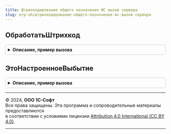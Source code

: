 ```yaml
---
title: Штрихкодирование общего назначения ИС вызов сервера
slug: erp-uh/штрихкодирование-общего-назначения-ис-вызов-сервера
---
```



## ОбработатьШтрихкод
<details style="margin: 1em 0; padding: 0.5em; border: 1px solid #ccc; border-radius: 6px;">

<summary style="font-weight: bold; cursor: pointer;">Описание, пример вызова</summary>

```bsl

// Выполняет обработку штрихкода и возвращает результат этой обработки.
//
// Параметры:
//  ВходящиеДанные - Структура - Данные штрихкода.
//  ПараметрыСканирования - (См. ШтрихкодированиеОбщегоНазначенияИСКлиент.ПараметрыСканирования).
//  КэшированныеЗначения - Структура - Содержит поля кэшируемых значений.
//  УникальныйИдентификатор - УникальныйИдентификатор - Идентификатор, по которому будут помещены данные по обработанным
//                                                      штрихкодам в хранилище.
// Возвращаемое значение:
//  Структура - (См. ШтрихкодированиеОбщегоНазначенияИС.ИнициализироватьРезультатОбработкиШтрихкода).
Функция ОбработатьШтрихкод(ВходящиеДанные, ПараметрыСканирования, КэшированныеЗначения, УникальныйИдентификатор) Экспорт
```

Пример вызова
```bsl
Результат = ШтрихкодированиеОбщегоНазначенияИСВызовСервера.ОбработатьШтрихкод(ВходящиеДанные, ПараметрыСканирования, КэшированныеЗначения, УникальныйИдентификатор) 
```
</details>

## ЭтоНастроенноеВыбытие
<details style="margin: 1em 0; padding: 0.5em; border: 1px solid #ccc; border-radius: 6px;">

<summary style="font-weight: bold; cursor: pointer;">Описание, пример вызова</summary>

```bsl

Функция ЭтоНастроенноеВыбытие(Номенклатура, Характеристика, НоменклатураВыбытия, ХарактеристикаВыбытия) Экспорт
```

Пример вызова
```bsl
Результат = ШтрихкодированиеОбщегоНазначенияИСВызовСервера.ЭтоНастроенноеВыбытие(Номенклатура, Характеристика, НоменклатураВыбытия, ХарактеристикаВыбытия) 
```
</details>

---

© 2024, **ООО 1С-Софт**  
Все права защищены. Эта программа и сопроводительные материалы предоставляются  
в соответствии с условиями лицензии [Attribution 4.0 International (CC BY 4.0)](https://creativecommons.org/licenses/by/4.0/legalcode).

---
